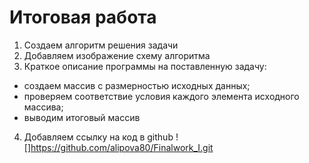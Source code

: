 # Итоговая работа

1. Создаем алгоритм решения задачи
2. Добавляем изображение схему алгоритма
3. Краткое описание программы на поставленную задачу:
- создаем массив с размерностью исходных данных;
- проверяем соответствие условия каждого элемента исходного массива;
- выводим итоговый массив


4. Добавляем ссылку на код в github
![]https://github.com/alipova80/Finalwork_I.git